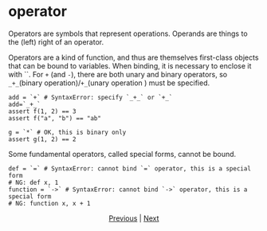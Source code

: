 # operator

Operators are symbols that represent operations. Operands are things to the (left) right of an operator.

Operators are a kind of function, and thus are themselves first-class objects that can be bound to variables. When binding, it is necessary to enclose it with ``.
For `+` (and `-`), there are both unary and binary operators, so `_+_`(binary operation)/`+_`(unary operation ) must be specified.

``` erg
add = `+` # SyntaxError: specify `_+_` or `+_`
add=`_+_`
assert f(1, 2) == 3
assert f("a", "b") == "ab"

g = `*` # OK, this is binary only
assert g(1, 2) == 2
```

Some fundamental operators, called special forms, cannot be bound.

``` erg
def = `=` # SyntaxError: cannot bind `=` operator, this is a special form
# NG: def x, 1
function = `->` # SyntaxError: cannot bind `->` operator, this is a special form
# NG: function x, x + 1
```

<p align='center'>
    <a href='./05_builtin_funcs.md'>Previous</a> | <a href='./07_side_effect.md'>Next</a>
</p>
